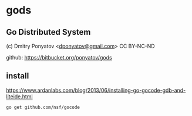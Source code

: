 # gods
## Go Distributed System

(c) Dmitry Ponyatov <<dponyatov@gmail.com>> CC BY-NC-ND

github: https://bitbucket.org/ponyatov/gods

## install

https://www.ardanlabs.com/blog/2013/06/installing-go-gocode-gdb-and-liteide.html

```
go get github.com/nsf/gocode
```

